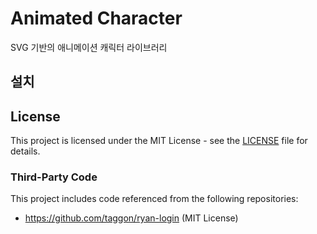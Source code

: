 # Animated Character

SVG 기반의 애니메이션 캐릭터 라이브러리

## 설치

## License

This project is licensed under the MIT License - see the [LICENSE](./LICENSE) file for details.

### Third-Party Code

This project includes code referenced from the following repositories:
- https://github.com/taggon/ryan-login (MIT License)
